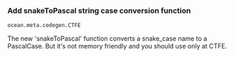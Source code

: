 ### Add snakeToPascal string case conversion function

`ocean.meta.codegen.CTFE`

The new 'snakeToPascal' function converts a snake_case name to a PascalCase.
But it's not memory friendly and you should use only at CTFE.
